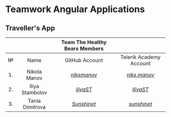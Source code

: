 # Teamwork Angular Applications

## Traveller's App


|   |               |      **Team The Healthy Bears Мembers**       |                                                          |
|:-:|:-------------:|:---------------------------------------------:|:--------------------------------------------------------:|
|№  |   Name        |              GitHub Аccount                   |                Telerik Academy Аccount                   |
|1. |Nikola Manov   |[_niksmanov_](https://github.com/niksmanov)    |[_niks.manov_](http://telerikacademy.com/Users/niks.manov)|
|2. |Iliya Stambolov|[_iliyaST_](https://github.com/iliyaST)        |[_IliyaST_](http://telerikacademy.com/Users/IliyaST)      |
|3. |Tania Dimitrova|[_Sunshinet_](https://github.com/Sunshinet)    |[_sunshinet_](http://telerikacademy.com/Users/sunshinet)  |